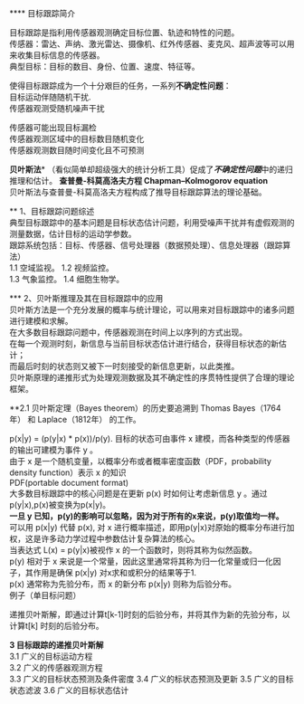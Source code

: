 **** 目标跟踪简介  

目标跟踪是指利用传感器观测确定目标位置、轨迹和特性的问题。  
传感器：雷达、声纳、激光雷达、摄像机、红外传感器、麦克风、超声波等可以用来收集目标信息的传感器。  
典型目标：目标的数目、身份、位置、速度、特征等。

使得目标跟踪成为一个十分艰巨的任务，一系列**不确定性问题**：  
目标运动伴随随机干扰.    
传感器观测受随机噪声干扰

传感器可能出现目标漏检  
传感器观测区域中的目标数目随机变化  
传感器观测数目随时间变化且不可预测

**贝叶斯法*** （看似简单却超级强大的统计分析工具）促成了***不确定性问题***中的递归推理和估计。
**查普曼-科莫高洛夫方程 Chapman–Kolmogorov equation**  
贝叶斯法与查普曼-科莫高洛夫方程构成了推导目标跟踪算法的理论基础。  

** 1、目标跟踪问题综述  
典型目标跟踪中的基本问题是目标状态估计问题，利用受噪声干扰并有虚假观测的测量数据，估计目标的运动学参数。  
跟踪系统包括：目标、传感器、信号处理器（数据预处理）、信息处理器（跟踪算法）  
1.1 空域监视。
1.2 视频监控。  
1.3 气象监控。 
1.4 细胞生物学。

*** 2、贝叶斯推理及其在目标跟踪中的应用  
贝叶斯方法是一个充分发展的概率与统计理论，可以用来对目标跟踪中的诸多问题进行建模和求解。  
在大多数目标跟踪问题中，传感器观测在时间上以序列的方式出现。  
在每一个观测时刻，新信息与当前目标状态估计进行结合，获得目标状态的新估计；  
而最后时刻的状态则又被下一时刻接受的新信息更新，以此类推。  
贝叶斯原理的递推形式为处理观测数据及其不确定性的序贯特性提供了合理的理论框架。  

**2.1 贝叶斯定理（Bayes theorem）的历史要追溯到 Thomas Bayes（1764年） 和 Laplace（1812年） 的工作。     

p(x|y) = (p(y|x) * p(x))/p(y). 
目标的状态可由事件 x 建模，而各种类型的传感器的输出可建模为事件 y 。  
由于 x 是一个随机变量，以概率分布或者概率密度函数（PDF，probability density function）表示 x 的知识  
PDF(portable document format)  
大多数目标跟踪中的核心问题是在更新 p(x) 时如何让考虑新信息 y 。通过p(y|x),p(x)被变换为p(x|y)。  
**一旦 y 已知，p(y)的影响可以忽略，因为对于所有的x来说，p(y)取值均一样。**  
可以用 p(x|y) 代替 p(x), 对 x 进行概率描述，即用p(y|x)对原始的概率分布进行加权，这是许多动力学过程中参数估计复杂算法的核心。  
当表达式 L(x) = p(y|x)被视作 x 的一个函数时，则将其称为似然函数。  
p(y) 相对于 x 来说是一个常量，因此这里通常将其称为归一化常量或归一化因子，其作用是确保 p(x|y) 对x求和或积分的结果等于1.  
p(x) 通常称为先验分布，而 x 的新分布 p(x|y) 则称为后验分布。  
例子（单目标问题）  

递推贝叶斯解，即通过计算t[k-1]时刻的后验分布，并将其作为新的先验分布，以计算t[k] 时刻的后验分布。  


**3 目标跟踪的递推贝叶斯解**  
3.1 广义的目标运动方程  
3.2 广义的传感器观测方程   
3.3 广义的目标状态预测及条件密度
3.4 广义的标状态预测及更新
3.5 广义的目标状态滤波
3.6 广义的目标状态估计

